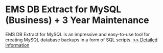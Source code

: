 # EMS DB Extract for MySQL (Business) + 3 Year Maintenance
EMS DB Extract for MySQL is an impressive and easy-to-use tool for creating MySQL database backups in a form of SQL scripts.
[>> Detailed information](https://secure.shareit.com/shareit/product.html?productid=300067898&affiliateid=200057808)